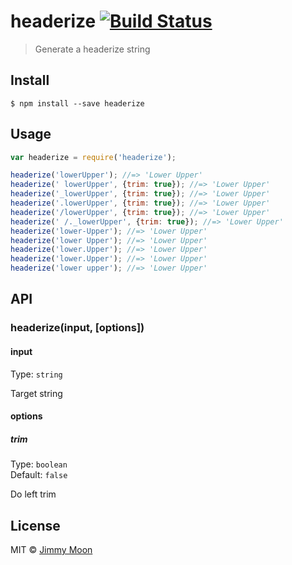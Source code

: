 # headerize [![Build Status](https://travis-ci.org/ragingwind/node-headerize.svg?branch=master)](https://travis-ci.org/ragingwind/node-headerize)

> Generate a headerize string


## Install

```
$ npm install --save headerize
```


## Usage

```js
var headerize = require('headerize');

headerize('lowerUpper'); //=> 'Lower Upper'
headerize(' lowerUpper', {trim: true}); //=> 'Lower Upper'
headerize('_lowerUpper', {trim: true}); //=> 'Lower Upper'
headerize('.lowerUpper', {trim: true}); //=> 'Lower Upper'
headerize('/lowerUpper', {trim: true}); //=> 'Lower Upper'
headerize(' /._lowerUpper', {trim: true}); //=> 'Lower Upper'
headerize('lower-Upper'); //=> 'Lower Upper'
headerize('lower Upper'); //=> 'Lower Upper'
headerize('lower.Upper'); //=> 'Lower Upper'
headerize('lower.Upper'); //=> 'Lower Upper'
headerize('lower upper'); //=> 'Lower Upper'
```


## API

### headerize(input, [options])

#### input

Type: `string`

Target string

#### options

##### trim

Type: `boolean`  
Default: `false`

Do left trim

## License

MIT © [Jimmy Moon](http://ragingwind.me)
